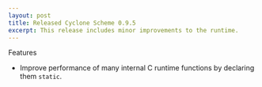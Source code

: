 ```yaml
---
layout: post
title: Released Cyclone Scheme 0.9.5
excerpt: This release includes minor improvements to the runtime.
---
```


Features

- Improve performance of many internal C runtime functions by declaring them `static`.
